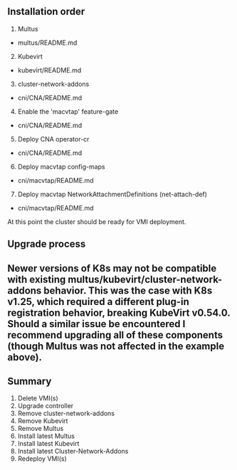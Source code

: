 ## Installation order
1. Multus
  * multus/README.md

2. Kubevirt
  * kubevirt/README.md

3. cluster-network-addons
  * cni/CNA/README.md

4. Enable the 'macvtap' feature-gate
  * cni/CNA/README.md

5. Deploy CNA operator-cr
  * cni/CNA/README.md

6. Deploy macvtap config-maps
  * cni/macvtap/README.md

7. Deploy macvtap NetworkAttachmentDefinitions (net-attach-def)
  * cni/macvtap/README.md

At this point the cluster should be ready for VMI deployment.


## Upgrade process

## Newer versions of K8s may not be compatible with existing multus/kubevirt/cluster-network-addons behavior. This was the case with K8s v1.25, which required a different plug-in registration behavior, breaking KubeVirt v0.54.0. Should a similar issue be encountered I recommend upgrading all of these components (though Multus was not affected in the example above).

## Summary
1) Delete VMI(s)
2) Upgrade controller
3) Remove cluster-network-addons
4) Remove Kubevirt
5) Remove Multus
6) Install latest Multus
7) Install latest Kubevirt
8) Install latest Cluster-Network-Addons
9) Redeploy VMI(s)
